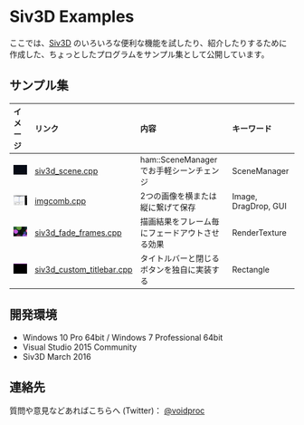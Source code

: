 # Siv3D Examples

ここでは、[Siv3D](http://play-siv3d.hateblo.jp/) のいろいろな便利な機能を試したり、紹介したりするために作成した、ちょっとしたプログラムをサンプル集として公開しています。

## サンプル集

|イメージ|リンク|内容|キーワード|
|:-------|:--|:--|:--|
|[![scene_s](img/scene_s.gif)](img/scene.gif)|[siv3d_scene.cpp](https://gist.github.com/voidproc/721418b49cf5cf1b354c2e0e870ca38b)|ham::SceneManager でお手軽シーンチェンジ|SceneManager|
|[![imgcomb_s](img/imgcomb_s.gif)](img/imgcomb.gif)|[imgcomb.cpp](https://gist.github.com/voidproc/85af87131bfa42b2e369e61284b3da6c)|2つの画像を横または縦に繋げて保存|Image, DragDrop, GUI|
|[![fadeframes_s](img/fadeframes_s.gif)](img/fadeframes.gif)|[siv3d_fade_frames.cpp](https://gist.github.com/voidproc/5a633f1bdef67728e4c35d1c265db709)|描画結果をフレーム毎にフェードアウトさせる効果|RenderTexture|
|[![titlebar_s](img/titlebar_s.png)](img/titlebar.png)|[siv3d_custom_titlebar.cpp](https://gist.github.com/voidproc/cbd3ebf226a3cca73d17e9417bac36fc)|タイトルバーと閉じるボタンを独自に実装する|Rectangle|


## 開発環境

* Windows 10 Pro 64bit / Windows 7 Professional 64bit
* Visual Studio 2015 Community
* Siv3D March 2016

## 連絡先

質問や意見などあればこちらへ (Twitter)： [@voidproc](https://twitter.com/voidproc)
